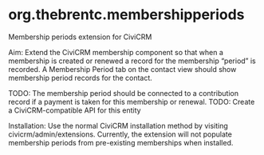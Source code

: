 # org.thebrentc.membershipperiods
Membership periods extension for CiviCRM

Aim:
Extend the CiviCRM membership component so that when a membership is created or renewed a record for the membership “period” is recorded. A Membership Period tab on the contact view should show membership period records for the contact.

TODO: The membership period should be connected to a contribution record if a payment is taken for this membership or renewal.
TODO: Create a CiviCRM-compatible API for this entity

Installation:
Use the normal CiviCRM installation method by visiting civicrm/admin/extensions.
Currently, the extension will not populate membership periods from pre-existing memberships when installed.


